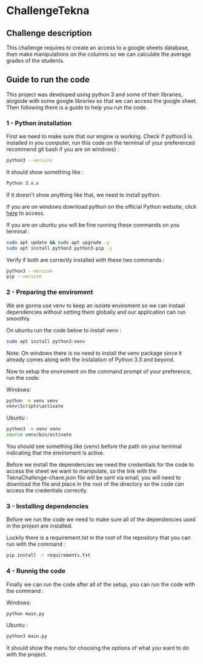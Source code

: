 # ChallengeTekna

## Challenge description

This challenge requires to create an access to a google sheets database, then make manipulations on the columns so we can calculate the average grades of the students.

## Guide to run the code 

This project was developed using python 3 and some of their libraries, alogside with some google libraries so that we can access the google sheet.
Then following there is a guide to help you run the code.

### 1 - Python installation

First we need to make sure that our engine is working. Check if python3 is installed in you computer, run this code on the terminal of your preference(i recommend git bash if you are on windows) :

``` bash
python3 --version
```

It should show something like :

```bash
Python 3.x.x
```

If it doesn't show anything like that, we need to install python. 

If you are on windows download python on the official Python website, click [here](https://www.python.org/downloads/) to access.

If you are on ubuntu you will be fine running these commands on you terminal :

```bash
sudo apt update && sudo apt upgrade -y
sudo apt install python3 python3-pip -y
```

Verify if both are correctly installed with these two commands :

```bash
python3 --version
pip --version
```

### 2 - Preparing the enviroment

We are gonna use venv to keep an isolate enviroment so we can instaal dependencies without setting them globally and our application can run smoothly.

On ubuntu run the code below to install venv :

```bash
sudo apt install python3-venv
```

Note: On windows there is no need to install the venv package since it already comes along with the instalation of Python 3.3 and beyond.

Now to setup the enviroment on the command prompt of your preference, run the code:

Windows:
```bash
python -m venv venv
venv\Scripts\activate
```

Ubuntu :
```bash
python3 -m venv venv
source venv/bin/activate
```

You should see something like (venv) before the path on your terminal indicating that the enviroment is active.

Before we install the dependencies we need the credentials for the code to access the sheet we want to manipulate, so the link with the TeknaChallenge-chave.json file will be sent via email, you will need to download the file and place in the root of the directory so the code can access the credentials correctly. 

### 3 - Installing dependencies

Before we run the code we need to make sure all of the dependencies used in the projext are installed.

Luckily there is a requirement.txt in the root of the repository that you can run with the command :

```bash
pip install -r requirements.txt
```

### 4 - Runnig the code

Finally we can run the code after all of the setup, you can run the code with the command :

Windows:
```bash
python main.py
```

Ubuntu :
```bash
python3 main.py
```

It should show the menu for choosing the options of what you want to do with the project.
